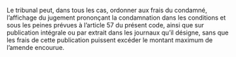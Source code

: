 Le tribunal peut, dans tous les cas, ordonner aux frais du condamné, l’affichage du jugement prononçant la condamnation dans les conditions et sous les peines prévues à l’article 57 du présent code, ainsi que sur publication intégrale ou par extrait dans les journaux qu’il désigne, sans que les frais de cette publication puissent excéder le montant maximum de l’amende encourue.